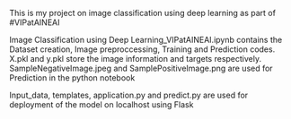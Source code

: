 This is my project on image classification using deep learning as part of #VIPatAINEAI


Image Classification using Deep Learning_VIPatAINEAI.ipynb contains the Dataset creation, Image preproccessing, Training and Prediction codes.
X.pkl and y.pkl store the image information and targets respectively.
SampleNegativeImage.jpeg and SamplePositiveImage.png are used for Prediction in the python notebook 

Input_data, templates, application.py and predict.py are used for deployment of the model on localhost using Flask
